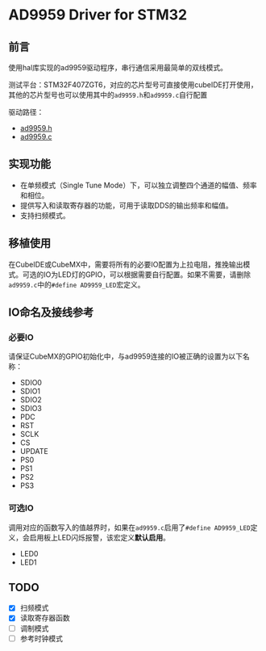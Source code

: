 # AD9959 Driver for STM32

## 前言

使用hal库实现的ad9959驱动程序，串行通信采用最简单的双线模式。

测试平台：STM32F407ZGT6，对应的芯片型号可直接使用cubeIDE打开使用，其他的芯片型号也可以使用其中的`ad9959.h`和`ad9959.c`自行配置

驱动路径：
- [ad9959.h](Core/Inc/ad9959.h)
- [ad9959.c](Core/Src/ad9959.c)

## 实现功能

- 在单频模式（Single Tune Mode）下，可以独立调整四个通道的幅值、频率和相位。
- 提供写入和读取寄存器的功能，可用于读取DDS的输出频率和幅值。
- 支持扫频模式。

## 移植使用

在CubeIDE或CubeMX中，需要将所有的必要IO配置为上拉电阻，推挽输出模式。可选的IO为LED灯的GPIO，可以根据需要自行配置。如果不需要，请删除`ad9959.c`中的`#define AD9959_LED`宏定义。

## IO命名及接线参考

### 必要IO

请保证CubeMX的GPIO初始化中，与ad9959连接的IO被正确的设置为以下名称：

- SDIO0 
- SDIO1 
- SDIO2 
- SDIO3 
- PDC   
- RST   
- SCLK  
- CS    
- UPDATE
- PS0   
- PS1   
- PS2   
- PS3   


### 可选IO

调用对应的函数写入的值越界时，如果在`ad9959.c`启用了`#define AD9959_LED`定义，会启用板上LED闪烁报警，该宏定义**默认启用**。

- LED0
- LED1

## TODO

- [x] 扫频模式
- [x] 读取寄存器函数
- [ ] 调制模式
- [ ] 参考时钟模式
